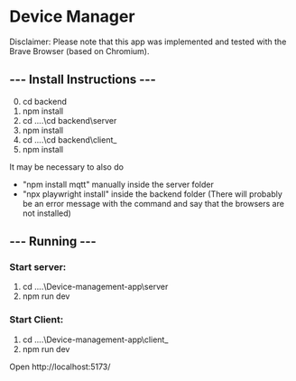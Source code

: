 # Device Manager

Disclaimer: Please note that this app was implemented and tested with the Brave Browser (based on Chromium).



## --- Install Instructions ---

0. cd backend
1. npm install
2. cd ....\cd backend\server
3. npm install
4. cd ....\cd backend\client_
5. npm install

It may be necessary to also do
- "npm install mqtt" manually inside the server folder
- "npx playwright install" inside the backend folder (There will probably be an error message with the command and say that the browsers are not installed)

## --- Running ---


### Start server: 

1. cd ....\Device-management-app\server
2. npm run dev

### Start Client:

1. cd ....\Device-management-app\client_ 
2. npm run dev

Open http://localhost:5173/